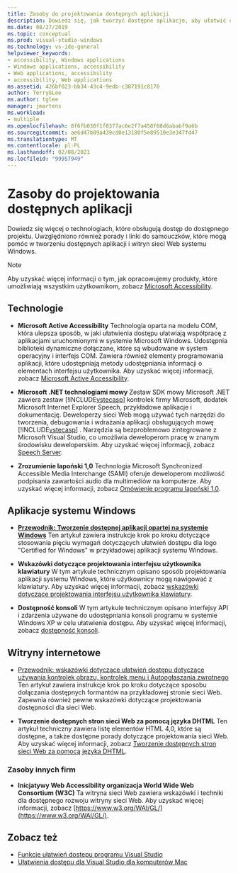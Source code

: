 ```yaml
---
title: Zasoby do projektowania dostępnych aplikacji
description: Dowiedz się, jak tworzyć dostępne aplikacje, aby ułatwić użytkownikom niepełnosprawnym korzystanie z nich.
ms.date: 08/27/2019
ms.topic: conceptual
ms.prod: visual-studio-windows
ms.technology: vs-ide-general
helpviewer_keywords:
- accessibility, Windows applications
- Windows applications, accessibility
- Web applications, accessibility
- accessibility, Web applications
ms.assetid: 426bf023-bb34-43c4-9edb-c307191c8170
author: TerryGLee
ms.author: tglee
manager: jmartens
ms.workload:
- multiple
ms.openlocfilehash: 8f6fb030f1f8377ac6e2f7a458f68d6ababf9a6b
ms.sourcegitcommit: ae6d47b09a439cd0e13180f5e89510e3e347fd47
ms.translationtype: MT
ms.contentlocale: pl-PL
ms.lasthandoff: 02/08/2021
ms.locfileid: "99957949"
---
```

# <a name="resources-for-designing-accessible-applications"></a>Zasoby do projektowania dostępnych aplikacji

Dowiedz się więcej o technologiach, które obsługują dostęp do dostępnego projektu. Uwzględniono również porady i linki do samouczków, które mogą pomóc w tworzeniu dostępnych aplikacji i witryn sieci Web systemu Windows.

>[!NOTE]
>Aby uzyskać więcej informacji o tym, jak opracowujemy produkty, które umożliwiają wszystkim użytkownikom, zobacz [Microsoft Accessibility](https://www.microsoft.com/accessibility/).

## <a name="technologies"></a>Technologie

* **Microsoft Active Accessibility** Technologia oparta na modelu COM, która ulepsza sposób, w jaki ułatwienia dostępu ułatwiają współpracę z aplikacjami uruchomionymi w systemie Microsoft Windows. Udostępnia biblioteki dynamiczne dołączane, które są wbudowane w system operacyjny i interfejs COM. Zawiera również elementy programowania aplikacji, które udostępniają metody udostępniania informacji o elementach interfejsu użytkownika. Aby uzyskać więcej informacji, zobacz [Microsoft Active Accessibility](/windows/desktop/WinAuto/microsoft-active-accessibility).

* **Microsoft .NET technologiami mowy** Zestaw SDK mowy Microsoft .NET zawiera zestaw [!INCLUDE[vstecasp](../../code-quality/includes/vstecasp_md.md)] kontrolek firmy Microsoft, dodatek Microsoft Internet Explorer Speech, przykładowe aplikacje i dokumentację. Deweloperzy sieci Web mogą używać tych narzędzi do tworzenia, debugowania i wdrażania aplikacji obsługujących mowę [!INCLUDE[vstecasp](../../code-quality/includes/vstecasp_md.md)] . Narzędzia są bezproblemowo zintegrowane z Microsoft Visual Studio, co umożliwia deweloperom pracę w znanym środowisku deweloperskim. Aby uzyskać więcej informacji, zobacz [Speech Server](/previous-versions/office/developer/speech-technologies/ms950383\(v\=msdn.10\)).

* **Zrozumienie lapoński 1,0** Technologia Microsoft Synchronized Accessible Media Interchange (SAMI) oferuje deweloperom możliwość podpisania zawartości audio dla multimediów na komputerze. Aby uzyskać więcej informacji, zobacz [Omówienie programu lapoński 1,0](/previous-versions/windows/desktop/dnacc/understanding-sami-1.0).

## <a name="windows-applications"></a>Aplikacje systemu Windows

* **[Przewodnik: Tworzenie dostępnej aplikacji opartej na systemie Windows](/dotnet/framework/winforms/advanced/walkthrough-creating-an-accessible-windows-based-application)** Ten artykuł zawiera instrukcje krok po kroku dotyczące stosowania pięciu wymagań dotyczących ułatwień dostępu dla logo "Certified for Windows" w przykładowej aplikacji systemu Windows.

* **Wskazówki dotyczące projektowania interfejsu użytkownika klawiatury** W tym artykule technicznym opisano sposób projektowania aplikacji systemu Windows, które użytkownicy mogą nawigować z klawiatury. Aby uzyskać więcej informacji, zobacz [wskazówki dotyczące projektowania interfejsu użytkownika klawiatury](/previous-versions/windows/desktop/dnacc/guidelines-for-keyboard-user-interface-design).

* **Dostępność konsoli** W tym artykule technicznym opisano interfejsy API i zdarzenia używane do udostępniania konsoli programu w systemie Windows XP w celu ułatwienia dostępu. Aby uzyskać więcej informacji, zobacz [dostępność konsoli](/previous-versions/windows/desktop/dnacc/console-accessibility).

## <a name="websites"></a>Witryny internetowe

- [Przewodnik: wskazówki dotyczące ułatwień dostępu dotyczące używania kontrolek obrazu, kontrolek menu i Autoogłaszania zwrotnego](/previous-versions/3has1x30(v=vs.140)) Ten artykuł zawiera instrukcje krok po kroku dotyczące sposobu dołączania dostępnych formantów na przykładowej stronie sieci Web. Zapewnia również pewne wskazówki dotyczące projektowania dostępności dla sieci Web.

- **Tworzenie dostępnych stron sieci Web za pomocą języka DHTML** Ten artykuł techniczny zawiera listę elementów HTML 4,0, które są dostępne, a także dostępne porady dotyczące projektowania sieci Web. Aby uzyskać więcej informacji, zobacz [Tworzenie dostępnych stron sieci Web za pomocą języka DHTML](/previous-versions//ms528445(v=vs.85)).

### <a name="third-party-resources"></a>Zasoby innych firm

- **Inicjatywy Web Accessibility organizacja World Wide Web Consortium (W3C)** Ta witryna sieci Web zawiera wskazówki i techniki dla dostępnego rozwoju witryny sieci Web. Aby uzyskać więcej informacji, zobacz [https://www.w3.org/WAI/GL/](https://www.w3.org/WAI/GL/).

## <a name="see-also"></a>Zobacz też

* [Funkcje ułatwień dostępu programu Visual Studio](../../ide/reference/accessibility-features-of-visual-studio.md)
* [Ułatwienia dostępu dla Visual Studio dla komputerów Mac](/visualstudio/mac/accessibility/)